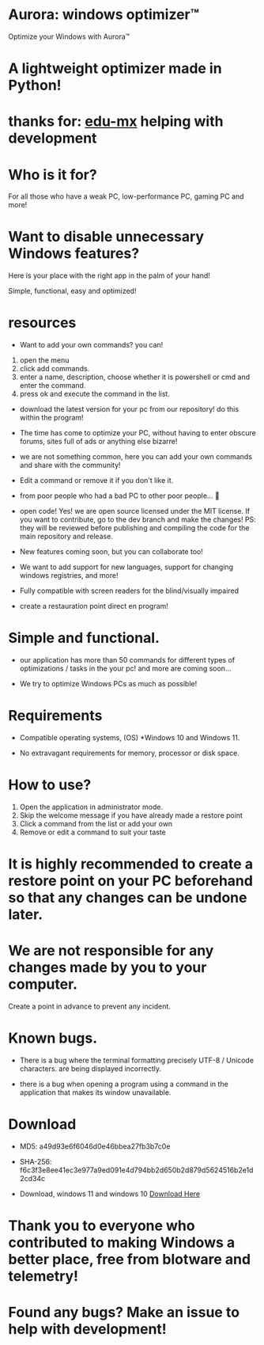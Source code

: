 # Aurora: windows optimizer™
Optimize your Windows with Aurora™

# A lightweight optimizer made in Python!


# thanks for: [edu-mx](https://github.com/edu-mx) helping with development


# Who is it for?


For all those who have a weak PC, low-performance PC, gaming PC and more!


# Want to disable unnecessary Windows features?
Here is your place with the right app in the palm of your hand!

Simple, functional, easy and optimized!


# resources


* Want to add your own commands? you can!
1. open the menu
2. click add commands.
3. enter a name, description, choose whether it is powershell or cmd and enter the command.
4. press ok and execute the command in the list.

* download the latest version for your pc from our repository! do this within the program!

* The time has come to optimize your PC, without having to enter obscure forums, sites full of ads or anything else bizarre!


* we are not something common, here you can add your own commands and share with the community!

* Edit a command or remove it if you don't like it.


* from poor people who had a bad PC to other poor people... 🤣

* open code!
Yes! we are open source licensed under the MIT license. If you want to contribute, go to the dev branch and make the changes! PS: they will be reviewed before publishing and compiling the code for the main repository and release.

* New features coming soon, but you can collaborate too!


* We want to add support for new languages, support for changing windows registries, and more!

* Fully compatible with screen readers for the blind/visually impaired

* create a restauration point direct en program!

# Simple and functional.

* our application has more than 50 commands for different types of optimizations / tasks in the
your pc! and more are coming soon...


* We try to optimize Windows PCs as much as possible!


# Requirements


* Compatible operating systems, (OS)
*Windows 10 and Windows 11.


* No extravagant requirements for memory, processor or disk space.


# How to use?


1. Open the application in administrator mode.
2. Skip the welcome message if you have already made a restore point
3. Click a command from the list or add your own
4. Remove or edit a command to suit your taste

# It is highly recommended to create a restore point on your PC beforehand so that any changes can be undone later.


# We are not responsible for any changes made by you to your computer.
Create a point in advance to prevent any incident.


# Known bugs.

* There is a bug where the terminal formatting precisely UTF-8 / Unicode characters. are being displayed incorrectly.


* there is a bug when opening a program using a command in the application that makes its window unavailable.


# Download

* MD5: a49d93e6f6046d0e46bbea27fb3b7c0e
* SHA-256: f6c3f3e8ee41ec3e977a9ed091e4d794bb2d650b2d879d5624516b2e1d2cd34c


* Download, windows 11 and windows 10
[Download Here](https://github.com/azurejoga/Aurora-Windows-Optimizer/releases/download/aurora2/aurora-windows-optimizer.zip)


# Thank you to everyone who contributed to making Windows a better place, free from blotware and telemetry!


# Found any bugs? Make an issue to help with development!